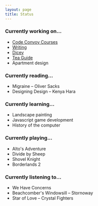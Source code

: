 ```yaml
---
layout: page
title: Status
---
```


### Currently working on...

* [Code Convoy Courses](http://codeconvoy.com)
* [Writing](/archive)
* [Dicey](http://sandcastle.co/dicey)
* [Tea Guide](http://teaguide.co)
* Apartment design

### Currently reading...

* Migraine – Oliver Sacks
* Designing Design – Kenya Hara

### Currently learning...

* Landscape painting
* Javascript game development
* History of the computer

### Currently playing...

* Alto's Adventure
* Divide by Sheep
* Shovel Knight
* Borderlands 2

### Currently listening to...

* We Have Concerns
* Beachcomber's Windowsill – Stornoway
* Star of Love – Crystal Fighters
